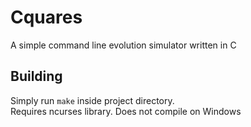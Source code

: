 # Cquares
A simple command line evolution simulator written in C

## Building
Simply run `make` inside project directory.  
Requires ncurses library. Does not compile on Windows
